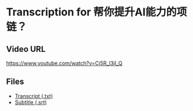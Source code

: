 # Transcription for 帮你提升AI能力的项链？
## Video URL
https://www.youtube.com/watch?v=Cj5R_l3jI_Q
 
## Files
- [Transcript (.txt)](./transcript.txt)
- [Subtitle (.srt)](./transcript.srt)
